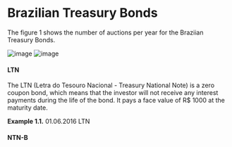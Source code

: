 # Brazilian Treasury Bonds

The figure 1 shows the number of auctions per year for the Braziian Treasury Bonds.

![image](img/nr_auctions.svg) ![image](img/vol_auctions.svg)

#### LTN

The LTN (Letra do Tesouro Nacional - Treasury National Note) is a zero coupon bond, which means that the investor will not receive any interest payments during the life of the bond. It pays a face value of R$ 1000 at the maturity date.

**Example 1.1.** 01.06.2016 LTN 

#### NTN-B
